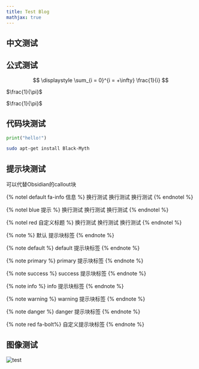 ```yaml
---
title: Test Blog
mathjax: true
---
```


## 中文测试

## 公式测试

$$
\displaystyle \sum_{i = 0}^{i = +\infty} \frac{1}{i}
$$

$\frac{1}{\pi}$

$\frac{1}{\pi}$

## 代码块测试

```python 
print("hello!")
```

```bash
sudo apt-get install Black-Myth
```

## 提示块测试

可以代替Obsidian的callout块

{% notel default fa-info 信息 %}
换行测试
换行测试
换行测试
{% endnotel %}
 
{% notel blue 提示 %}
换行测试
换行测试
换行测试
{% endnotel %}
 
{% notel red 自定义标题 %}
换行测试
换行测试
换行测试
{% endnotel %}

{% note  %}
默认 提示块标签
{% endnote %}
 
{% note default  %}
default 提示块标签
{% endnote %}
 
{% note primary  %}
primary 提示块标签
{% endnote %}
 
{% note success  %}
success 提示块标签
{% endnote %}
 
{% note info  %}
info 提示块标签
{% endnote %}
 
{% note warning  %}
warning 提示块标签
{% endnote %}
 
{% note danger  %}
danger 提示块标签
{% endnote %}
 
{% note red fa-bolt%}
自定义提示块标签
{% endnote %}

## 图像测试

![test](/images/NanJing/NanJing.jpg)